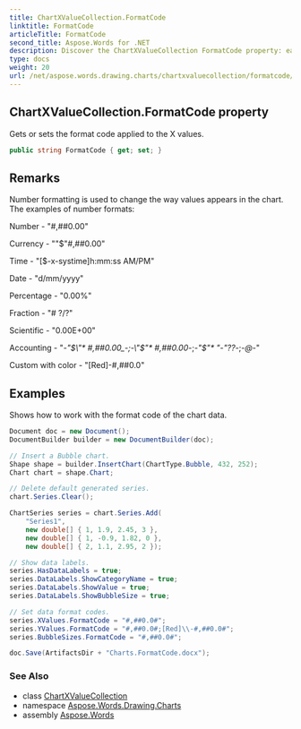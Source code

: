 ```yaml
---
title: ChartXValueCollection.FormatCode
linktitle: FormatCode
articleTitle: FormatCode
second_title: Aspose.Words for .NET
description: Discover the ChartXValueCollection FormatCode property: easily customize X value formats for enhanced data visualization and clarity in your charts.
type: docs
weight: 20
url: /net/aspose.words.drawing.charts/chartxvaluecollection/formatcode/
---
```

## ChartXValueCollection.FormatCode property

Gets or sets the format code applied to the X values.

```csharp
public string FormatCode { get; set; }
```

## Remarks

Number formatting is used to change the way values appears in the chart. The examples of number formats:

Number - "#,##0.00"

Currency - "\"$\"#,##0.00"

Time - "[$-x-systime]h:mm:ss AM/PM"

Date - "d/mm/yyyy"

Percentage - "0.00%"

Fraction - "# ?/?"

Scientific - "0.00E+00"

Accounting - "_-\"$\"* #,##0.00_-;-\"$\"* #,##0.00_-;_-\"$\"* \"-\"??_-;_-@_-"

Custom with color - "[Red]-#,##0.0"

## Examples

Shows how to work with the format code of the chart data.

```csharp
Document doc = new Document();
DocumentBuilder builder = new DocumentBuilder(doc);

// Insert a Bubble chart.
Shape shape = builder.InsertChart(ChartType.Bubble, 432, 252);
Chart chart = shape.Chart;

// Delete default generated series.
chart.Series.Clear();

ChartSeries series = chart.Series.Add(
    "Series1",
    new double[] { 1, 1.9, 2.45, 3 },
    new double[] { 1, -0.9, 1.82, 0 },
    new double[] { 2, 1.1, 2.95, 2 });

// Show data labels.
series.HasDataLabels = true;
series.DataLabels.ShowCategoryName = true;
series.DataLabels.ShowValue = true;
series.DataLabels.ShowBubbleSize = true;

// Set data format codes.
series.XValues.FormatCode = "#,##0.0#";
series.YValues.FormatCode = "#,##0.0#;[Red]\\-#,##0.0#";
series.BubbleSizes.FormatCode = "#,##0.0#";

doc.Save(ArtifactsDir + "Charts.FormatCode.docx");
```

### See Also

* class [ChartXValueCollection](../)
* namespace [Aspose.Words.Drawing.Charts](../../../aspose.words.drawing.charts/)
* assembly [Aspose.Words](../../../)
